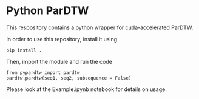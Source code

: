 # Python ParDTW
This respository contains a python wrapper for cuda-accelerated ParDTW.

In order to use this repository, install it using
```
pip install .
```

Then, import the module and run the code
```
from pypardtw import pardtw
pardtw.pardtw(seq1, seq2, subsequence = False)
```

Please look at the Example.ipynb notebook for details on usage.
